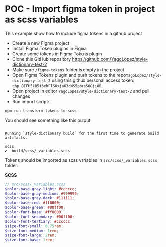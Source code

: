 # POC - Import figma token in project as scss variables

This example show how to include figma tokens in a github project

- Create a new Figma project
- Install Figma Token plugins in Figma
- Create some tokens in Figma Tokens plugin
- Clone this GitHub repository https://github.com/YagoLopez/style-dictionary-test-2
- Make sure `/figma-tokens` folder is empty in the project
- Open Figma Tokens plugin and push tokens to the repo`YagoLopez/style-dictionary-test-2` using this github personal access token: `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`
- Open project in editor `YagoLopez/style-dictionary-test-2` and pull changes
- Run import script:

```bash
npm run transform-tokens-to-scss
```

You should see something like this output:
```

Running `style-dictionary build` for the first time to generate build artifacts.

scss
✔︎  build/scss/_variables.scss

```

Tokens should be imported as scss variables in `src/scss/_variables.scss` folder:

**SCSS**

```scss
// src/scss/_variables.scss
$color-base-gray-light: #cccccc;
$color-base-gray-medium: #999999;
$color-base-gray-dark: #111111;
$color-base-red: #ff0000;
$color-base-green: #00ff00;
$color-font-base: #ff0000;
$color-font-secondary: #00ff00;
$color-font-tertiary: #cccccc;
$size-font-small: 0.75rem;
$size-font-medium: 1rem;
$size-font-large: 2rem;
$size-font-base: 1rem;
```

